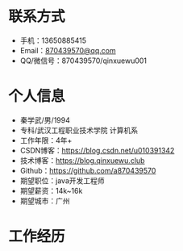 # 联系方式
- 手机：13650885415
- Email：870439570@qq.com
- QQ/微信号：870439570/qinxuewu001

# 个人信息
 - 秦学武/男/1994
 - 专科/武汉工程职业技术学院  计算机系
 - 工作年限：4年+
 - CSDN博客：https://blog.csdn.net/u010391342
 - 技术博客：https://blog.qinxuewu.club
 - Github：https://github.com/a870439570
 - 期望职位：java开发工程师
 - 期望薪资：14k~16k
 - 期望城市：广州

# 工作经历
